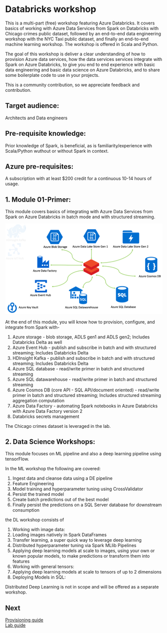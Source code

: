 # Databricks workshop

This is a multi-part (free) workshop featuring Azure Databricks. It covers basics of working with Azure Data Services from Spark on Databricks with Chicago crimes public dataset, followed by an end-to-end data engineering workshop with the NYC Taxi public dataset, and finally an end-to-end machine learning workshop.  The workshop is offered in Scala and Python.<br>

The goal of this workshop is deliver a clear understanding of how to provision Azure data services, how the data services services integrate with Spark on Azure Databricks, to give you end to end experience with basic data engineering and basic data science on Azure Databricks, and to share some boilerplate code to use in your projects.<br>  

This is a community contribution, so we appreciate feedback and contribution.<br>

## Target audience:
Architects and Data engineers<br>

##  Pre-requisite knowledge:
Prior knowledge of Spark, is beneficial, as is familiarity/experience with Scala/Python wuthout or without Spark in context.

## Azure pre-requisites:
A subscription with at least $200 credit for a continuous 10-14 hours of usage.<br>

## 1.  Module 01-Primer:
This module covers basics of integrating with Azure Data Services from Spark on Azure Databricks in batch mode and with structured streaming.<br>

![primer](images/1.png)

At the end of this module, you will know how to provision, configure, and integrate from Spark with-<br>
1.  Azure storage - blob storage, ADLS gen1 and ADLS gen2; Includes Databricks Delta as well<br>
2.  Azure Event Hub - publish and subscribe in batch and with structured streaming; Includes Databricks Delta<br>
3.  HDInsight Kafka - publish and subscribe in batch and with structured streaming; Includes Databricks Delta<br>
4.  Azure SQL database - read/write primer in batch and structured streaming<br>
5.  Azure SQL datawarehouse - read/write primer in batch and structured streaming<br>
6.  Azure Cosmos DB (core API - SQL API/document oriented) - read/write primer in batch and structured streaming; Includes structured streaming aggregation computation<br>
7.  Azure Data Factory - automating Spark notebooks in Azure Databricks with Azure Data Factory version 2<br>
8.  Databricks secrets management<br>

The Chicago crimes dataset is leveraged in the lab.<br>

## 2.  Data Science Workshops:
This module focuses on ML pipeline and also a deep learning pipeline using tensorFlow.

In the ML workshop the following are covered:
1.  Ingest data and cleanse data using a DE pipeline<br>
2.  Feature Engineering<br>
3.  Model training and hyperparameter tuning using CrossValidator<br>
4.  Persist the trained model<br>
5.  Create batch predictions out of the best model<br>
6.  Finally persist the predictions on a SQL Server database for downstream consumption<br>

the DL workshop consists of
1. Working with image data:
2. Loading images natively in Spark DataFrames
3. Transfer learning, a super quick way to leverage deep learning
4. Distributed hyperparameter tuning via Spark MLlib Pipelines
5. Applying deep learning models at scale to images, using your own or known popular models, to make predictions or transform them into features
6. Working with general tensors:
7. Applying deep learning models at scale to tensors of up to 2 dimensions
8. Deploying Models in SQL:

Distributed Deep Learning is not in scope and will be offered as a separate workshop.

## Next
[Provisioning guide](docs/1-provisioning-guide/ProvisioningGuide.md)<br>
[Lab guide](docs/2-lab-guide/README.md)


